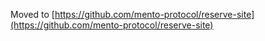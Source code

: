  
Moved to [https://github.com/mento-protocol/reserve-site](https://github.com/mento-protocol/reserve-site)
